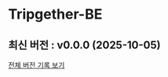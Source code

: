 # Tripgether-BE

<!-- 수정하지마세요 자동으로 동기화 됩니다 -->
## 최신 버전 : v0.0.0 (2025-10-05)
[전체 버전 기록 보기](CHANGELOG.md)
</br>

<!-- 템플릿 초기화 완료: 2025-10-05 21:59:32 KST -->
